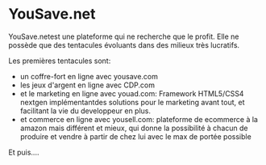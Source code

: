 # YouSave.net
YouSave.netest une plateforme qui ne recherche que le profit. Elle ne possède que des tentacules évoluants dans des milieux très lucratifs.  



Les premières tentacules sont:
* un coffre-fort en ligne avec yousave.com
* les jeux d'argent en ligne avec CDP.com
* et le marketing en ligne avec youad.com: Framework HTML5/CSS4 nextgen implémentantdes solutions pour le marketing avant tout, et facilitant la vie du developpeur en plus.
* et commerce en ligne avec yousell.com: plateforme de ecommerce à la amazon mais différent et mieux, qui donne la possibilité à chacun de produire et vendre à partir de chez lui avec le max de portée possible



Et puis....

